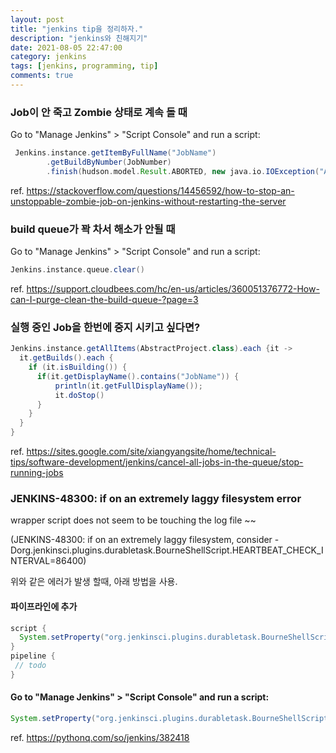 ```yaml
---
layout: post
title: "jenkins tip을 정리하자."
description: "jenkins와 친해지기"
date: 2021-08-05 22:47:00
category: jenkins
tags: [jenkins, programming, tip]
comments: true
---
```


### Job이 안 죽고 Zombie 상태로 계속 돌 때

Go to "Manage Jenkins" > "Script Console" and run a script:

```groovy
 Jenkins.instance.getItemByFullName("JobName")
        .getBuildByNumber(JobNumber)
        .finish(hudson.model.Result.ABORTED, new java.io.IOException("Aborting build")); 
```

ref. https://stackoverflow.com/questions/14456592/how-to-stop-an-unstoppable-zombie-job-on-jenkins-without-restarting-the-server

### build queue가 꽉 차서 해소가 안될 때

Go to "Manage Jenkins" > "Script Console" and run a script:

```groovy
Jenkins.instance.queue.clear()
```

ref. https://support.cloudbees.com/hc/en-us/articles/360051376772-How-can-I-purge-clean-the-build-queue-?page=3

### 실행 중인 Job을 한번에 중지 시키고 싶다면? 

```groovy
Jenkins.instance.getAllItems(AbstractProject.class).each {it ->
  it.getBuilds().each {
    if (it.isBuilding()) {
      if(it.getDisplayName().contains("JobName")) {
          println(it.getFullDisplayName());
          it.doStop()
      }
    }
  }
}
```

ref. https://sites.google.com/site/xiangyangsite/home/technical-tips/software-development/jenkins/cancel-all-jobs-in-the-queue/stop-running-jobs

### JENKINS-48300: if on an extremely laggy filesystem error

wrapper script does not seem to be touching the log file ~~

(JENKINS-48300: if on an extremely laggy filesystem, consider -Dorg.jenkinsci.plugins.durabletask.BourneShellScript.HEARTBEAT_CHECK_INTERVAL=86400)

위와 같은 에러가 발생 할때, 아래 방법을 사용.

#### 파이프라인에 추가 

```groovy
script { 
  System.setProperty("org.jenkinsci.plugins.durabletask.BourneShellScript.HEARTBEAT_CHECK_INTERVAL", "3800"); 
}
pipeline {
 // todo
}
```

#### Go to "Manage Jenkins" > "Script Console" and run a script:

```groovy
System.setProperty("org.jenkinsci.plugins.durabletask.BourneShellScript.HEARTBEAT_CHECK_INTERVAL", "3800");
```

ref. https://pythonq.com/so/jenkins/382418
